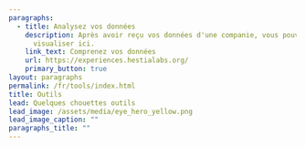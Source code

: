 ```yaml
---
paragraphs:
  - title: Analysez vos données
    description: Après avoir reçu vos données d'une companie, vous pouvez les
      visualiser ici.
    link_text: Comprenez vos données
    url: https://experiences.hestialabs.org/
    primary_button: true
layout: paragraphs
permalink: /fr/tools/index.html
title: Outils
lead: Quelques chouettes outils
lead_image: /assets/media/eye_hero_yellow.png
lead_image_caption: ""
paragraphs_title: ""
---
```

